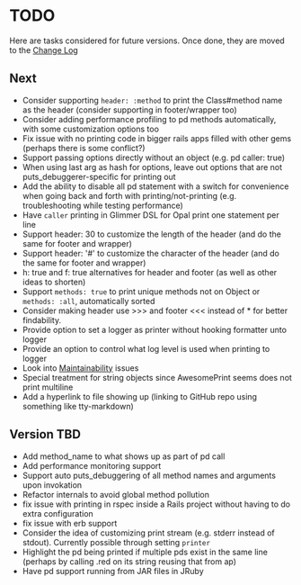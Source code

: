 # TODO

Here are tasks considered for future versions. Once done, they are moved to the [Change Log](CHANGELOG.md)

## Next

- Consider supporting `header: :method` to print the Class#method name as the header (consider supporting in footer/wrapper too)
- Consider adding performance profiling to pd methods automatically, with some customization options too
- Fix issue with no printing code in bigger rails apps filled with other gems (perhaps there is some conflict?)
- Support passing options directly without an object (e.g. pd caller: true)
- When using last arg as hash for options, leave out options that are not puts_debuggerer-specific for printing out
- Add the ability to disable all pd statement with a switch for convenience when going back and forth with printing/not-printing (e.g. troubleshooting while testing performance)
- Have `caller` printing in Glimmer DSL for Opal print one statement per line
- Support header: 30 to customize the length of the header (and do the same for footer and wrapper)
- Support header: '#' to customize the character of the header (and do the same for footer and wrapper)
- h: true and f: true alternatives for header and footer (as well as other ideas to shorten)
- Support `methods: true` to print unique methods not on Object or `methods: :all`, automatically sorted
- Consider making header use >>> and footer <<< instead of * for better findability.
- Provide option to set a logger as printer without hooking formatter unto logger
- Provide an option to control what log level is used when printing to logger
- Look into [Maintainability](https://codeclimate.com/github/AndyObtiva/puts_debuggerer/issues) issues
- Special treatment for string objects since AwesomePrint seems does not print multiline
- Add a hyperlink to file showing up (linking to GitHub repo using something like tty-markdown)

## Version TBD

- Add method_name to what shows up as part of pd call
- Add performance monitoring support
- Support auto puts_debuggering of all method names and arguments upon invokation
- Refactor internals to avoid global method pollution
- fix issue with printing in rspec inside a Rails project without having to do extra configuration
- fix issue with erb support
- Consider the idea of customizing print stream (e.g. stderr instead of stdout). Currently possible through setting `printer`
- Highlight the pd being printed if multiple pds exist in the same line (perhaps by calling .red on its string reusing that from ap)
- Have pd support running from JAR files in JRuby
